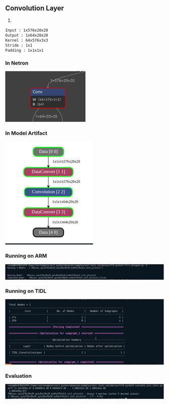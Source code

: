 ## Convolution Layer
1. 
```
Input : 1x576x20x20
Output : 1x64x20x20
Kernel : 64x576x3x3
Stride : 1x1
Padding : 1x1x1x1
```
### In Netron
![alt text](image-101.png)
### In Model Artifact
![alt text](image-103.png)
### Running on ARM
![alt text](image-100.png)
### Running on TIDL
![alt text](image-99.png)
### Evaluation
![alt text](image-98.png)